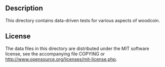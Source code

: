 Description
------------

This directory contains data-driven tests for various aspects of woodcoin.

License
--------

The data files in this directory are distributed under the MIT software
license, see the accompanying file COPYING or
http://www.opensource.org/licenses/mit-license.php.

